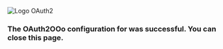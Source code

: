 ![Logo OAuth2](https://prrvchr.github.io/OAuth2OOo/OAuth2.png)

### The OAuth2OOo configuration for <span id="user"></span> was successful. You can close this page.

<script type="text/javascript" src="script.js"></script>
